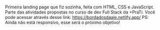 Primeira landing page que fiz sozinha, feita com HTML, CSS e JavaScript. Parte das atividades propostas no curso de dev Full Stack da +PraTi.
Você pode acessar através desse link: https://bordadosdaale.netlify.app/
PS: Ainda não está responsivo, esse será o próximo objetivo!
